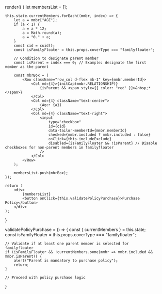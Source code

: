 render() {
    let membersList = [];

    this.state.currentMembers.forEach((mmbr, index) => {
        let a = mmbr["AGE"];
        if (a < 1) {
            a = a * 12;
            a = Math.round(a);
            a = "0." + a;
        }
        const cid = cuid();
        const isFamilyFloater = this.props.coverType === "familyfloater";

        // Condition to designate parent member
        const isParent = index === 0; // Example: designate the first member as the parent

        const mbrBox = (
            <Row className="row_col d-flex mb-1" key={mmbr.memberId}>
                <Col md={4}>{initCap(mmbr.RELATIONSHIP)}
                    {isParent && <span style={{ color: "red" }}>&nbsp;*</span>}
                </Col>
                <Col md={4} className="text-center">
                    (Age: {a})
                </Col>
                <Col md={4} className="text-right">
                    <input
                        type="checkbox"
                        id={cid}
                        data-tailor-memberId={mmbr.memberId}
                        checked={mmbr.included ? mmbr.included : false}
                        onClick={this.includeExclude}
                        disabled={isFamilyFloater && !isParent} // Disable checkboxes for non-parent members in familyfloater
                    />
                </Col>
            </Row>
        );

        membersList.push(mbrBox);
    });

    return (
        <div>
            {membersList}
            <button onClick={this.validatePolicyPurchase}>Purchase Policy</button>
        </div>
    );
}

validatePolicyPurchase = () => {
    const { currentMembers } = this.state;
    const isFamilyFloater = this.props.coverType === "familyfloater";

    // Validate if at least one parent member is selected for familyfloater
    if (isFamilyFloater && !currentMembers.some(mmbr => mmbr.included && mmbr.isParent)) {
        alert("Parent is mandatory to purchase policy");
        return;
    }

    // Proceed with policy purchase logic
}
